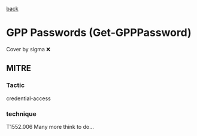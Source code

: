 [back](../index.md)
# GPP Passwords (Get-GPPPassword)
Cover by sigma :x: 
## MITRE
### Tactic
credential-access
### technique
T1552.006
Many more think to do...
